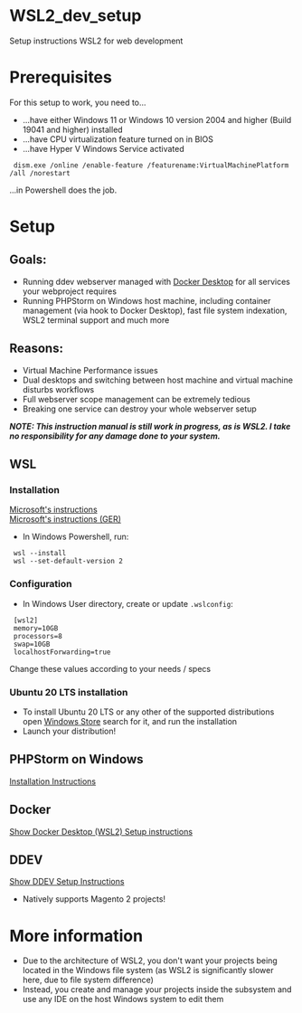 # WSL2_dev_setup
Setup instructions WSL2 for web development

# Prerequisites
For this setup to work, you need to...
* ...have either Windows 11 or Windows 10 version 2004 and higher (Build 19041 and higher) installed
* ...have CPU virtualization feature turned on in BIOS
* ...have Hyper V Windows Service activated
 ```
  dism.exe /online /enable-feature /featurename:VirtualMachinePlatform /all /norestart
 ```
 ...in Powershell does the job.  

# Setup
## Goals:
  * Running ddev webserver managed with [Docker Desktop](https://www.docker.com/products/docker-desktop) for all services your webproject requires
  * Running PHPStorm on Windows host machine, including container management (via hook to Docker Desktop), fast file system indexation, WSL2 terminal support and much more
## Reasons:
  * Virtual Machine Performance issues
  * Dual desktops and switching between host machine and virtual machine disturbs workflows
  * Full webserver scope management can be extremely tedious
  * Breaking one service can destroy your whole webserver setup

**_NOTE: This instruction manual is still work in progress, as is WSL2. I take no responsibility for any damage done to your system._**
## WSL
### Installation
[Microsoft's instructions](https://docs.microsoft.com/en-us/windows/wsl/install-win10)  
[Microsoft's instructions (GER)](https://docs.microsoft.com/de-de/windows/wsl/install-win10)
* In Windows Powershell, run:
```
 wsl --install
 wsl --set-default-version 2
```
### Configuration
* In Windows User directory, create or update `.wslconfig`:  
```
 [wsl2]
 memory=10GB
 processors=8
 swap=10GB
 localhostForwarding=true
```
  Change these values according to your needs / specs
### Ubuntu 20 LTS installation
* To install Ubuntu 20 LTS or any other of the supported distributions open [Windows Store](https://aka.ms/wslstore) search for it, and run the installation
* Launch your distribution!
## PHPStorm on Windows
[Installation Instructions](https://www.jetbrains.com/help/phpstorm/installation-guide.html#standalone)  

## Docker
[Show Docker Desktop (WSL2) Setup instructions](https://github.com/Luc4G3r/WSL2_dev_setup/blob/main/Docker/DOCKER_SETUP.md)

## DDEV
[Show DDEV Setup Instructions](https://ddev.readthedocs.io/en/stable/)
* Natively supports Magento 2 projects!

# More information
* Due to the architecture of WSL2, you don't want your projects being located in the Windows file system (as WSL2 is significantly slower here, due to file system difference)
* Instead, you create and manage your projects inside the subsystem and use any IDE on the host Windows system to edit them
